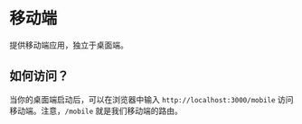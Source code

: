 # 移动端

提供移动端应用，独立于桌面端。

## 如何访问？

当你的桌面端启动后，可以在浏览器中输入 `http://localhost:3000/mobile` 访问移动端。注意，`/mobile` 就是我们移动端的路由。
